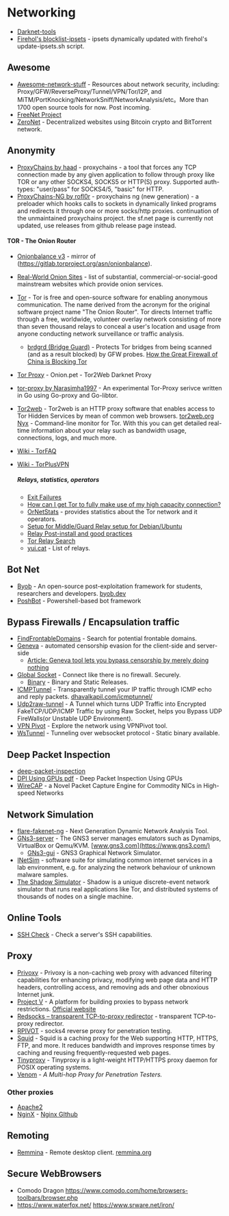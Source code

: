 # Networking

- [Darknet-tools](https://cybercoplabs.net/article/darknet-tools)
- [Firehol's blocklist-ipsets](https://github.com/firehol/blocklist-ipsets) - ipsets dynamically updated with firehol's update-ipsets.sh script.

## Awesome
- [Awesome-network-stuff](https://github.com/alphaSeclab/awesome-network-stuff) - Resources about network security, including: Proxy/GFW/ReverseProxy/Tunnel/VPN/Tor/I2P, and MiTM/PortKnocking/NetworkSniff/NetworkAnalysis/etc。More than 1700 open source tools for now. Post incoming.
- [FreeNet Project](https://freenetproject.org)
- [ZeroNet](https://github.com/HelloZeroNet/ZeroNet#how-to-join) - Decentralized websites using Bitcoin crypto and BitTorrent network.
## Anonymity
- [ProxyChains by haad](https://github.com/haad/proxychains) - proxychains - a tool that forces any TCP connection made by any given application to follow through proxy like TOR or any other SOCKS4, SOCKS5 or HTTP(S) proxy. Supported auth-types: "user/pass" for SOCKS4/5, "basic" for HTTP.
- [ProxyChains-NG by rofl0r](https://github.com/rofl0r/proxychains-ng) - proxychains ng (new generation) - a preloader which hooks calls to sockets in dynamically linked programs and redirects it through one or more socks/http proxies. continuation of the unmaintained proxychains project. the sf.net page is currently not updated, use releases from github release page instead.
#### TOR - The Onion Router
- [Onionbalance v3](https://github.com/asn-d6/onionbalance/) - mirror of (https://gitlab.torproject.org/asn/onionbalance).
- [Real-World Onion Sites](https://github.com/alecmuffett/real-world-onion-sites#tech-and-software) - list of substantial, commercial-or-social-good mainstream websites which provide onion services.
- [Tor](https://www.torproject.org/) - Tor is free and open-source software for enabling anonymous communication. The name derived from the acronym for the original software project name "The Onion Router". Tor directs Internet traffic through a free, worldwide, volunteer overlay network consisting of more than seven thousand relays to conceal a user's location and usage from anyone conducting network surveillance or traffic analysis.
  - [brdgrd (Bridge Guard)](https://github.com/NullHypothesis/brdgrd) - Protects Tor bridges from being scanned (and as a result blocked) by GFW probes. [How the Great Firewall of China is Blocking Tor](https://www.cs.kau.se/philwint/gfw/)
- [Tor Proxy](https://onion.pet/) - Onion.pet - Tor2Web Darknet Proxy
- [tor-proxy by Narasimha1997](https://github.com/Narasimha1997/tor-proxy) - An experimental Tor-Proxy serivce written in Go using Go-proxy and Go-libtor.
- [Tor2web](https://github.com/tor2web/Tor2web) - Tor2web is an HTTP proxy software that enables access to Tor Hidden Services by mean of common web browsers. [tor2web.org](https://www.tor2web.org/)
[Nyx](https://nyx.torproject.org) - Command-line monitor for Tor. With this you can get detailed real-time information about your relay such as bandwidth usage, connections, logs, and much more.
- [Wiki - TorFAQ](https://gitlab.torproject.org/legacy/trac/-/wikis/doc/TorFAQ#CanexitnodeseavesdroponcommunicationsIsntthatbad)
- [Wiki - TorPlusVPN](https://gitlab.torproject.org/legacy/trac/-/wikis/doc/TorPlusVPN)

  ##### Relays, statistics, operators
  - [Exit Failures](https://arthuredelstein.net/exits/)
  - [How can I get Tor to fully make use of my high capacity connection?](https://archives.seul.org/or/relays/Aug-2010/msg00034.html)
  - [OrNetStats](https://nusenu.github.io/OrNetStats/) - provides statistics about the Tor network and it operators.
  - [Setup for Middle/Guard Relay setup for Debian/Ubuntu](https://community.torproject.org/relay/setup/guard/debianubuntu)
  - [Relay Post-install and good practices](https://community.torproject.org/relay/setup/post-install)
  - [Tor Relay Search](https://metrics.torproject.org/rs.html#)
  - [yui.cat](https://yui.cat) - List of relays.

## Bot Net
- [Byob](https://github.com/malwaredllc/byob) - An open-source post-exploitation framework for students, researchers and developers. [byob.dev](https://byob.dev/)
- [PoshBot](https://github.com/poshbotio/PoshBot) - Powershell-based bot framework 

## Bypass Firewalls / Encapsulation traffic
- [FindFrontableDomains](https://github.com/rvrsh3ll/FindFrontableDomains) - Search for potential frontable domains.
- [Geneva](https://github.com/Kkevsterrr/geneva) - automated censorship evasion for the client-side and server-side 
  - [Article: Geneva tool lets you bypass censorship by merely doing nothing](https://www.hackread.com/geneva-tool-bypass-censorship-by-doing-nothing/)
- [Global Socket](https://github.com/hackerschoice/gsocket) - Connect like there is no firewall. Securely.
  - [Binary](https://github.com/hackerschoice/binary) - Binary and Static Releases.
- [ICMPTunnel](https://github.com/DhavalKapil/icmptunnel) - Transparently tunnel your IP traffic through ICMP echo and reply packets. [dhavalkapil.com/icmptunnel/](https://dhavalkapil.com/icmptunnel/)
- [Udp2raw-tunnel](https://github.com/wangyu-/udp2raw-tunnel) - A Tunnel which turns UDP Traffic into Encrypted FakeTCP/UDP/ICMP Traffic by using Raw Socket, helps you Bypass UDP FireWalls(or Unstable UDP Environment).
- [VPN Pivot](https://github.com/0x36/VPNPivot) - Explore the network using VPNPivot tool.
- [WsTunnel](https://github.com/erebe/wstunnel) - Tunneling over websocket protocol - Static binary available.

## Deep Packet Inspection
- [deep-packet-inspection](https://devopedia.org/deep-packet-inspection)
- [DPI Using GPUs pdf](https://on-demand.gputechconf.com/gtc/2017/presentation/s7468-wenji-wu-network-traffic-analysis-using-gpus.pdf) - Deep Packet Inspection Using GPUs
- [WireCAP](https://wirecap.fnal.gov/) - a Novel Packet Capture Engine for Commodity NICs in High-speed Networks

## Network Simulation
- [flare-fakenet-ng](https://github.com/fireeye/flare-fakenet-ng) - Next Generation Dynamic Network Analysis Tool.
- [GNs3-server](https://github.com/GNS3/gns3-server) - The GNS3 server manages emulators such as Dynamips, VirtualBox or Qemu/KVM. [www.gns3.com](https://www.gns3.com/)
  - [GNs3-gui](https://github.com/GNS3/gns3-gui) - GNS3 Graphical Network Simulator.
- [INetSim](https://www.inetsim.org/) - software suite for simulating common internet services in a lab environment, e.g. for analyzing the network behaviour of unknown malware samples. 
- [The Shadow Simulator](https://github.com/shadow/shadow) - Shadow is a unique discrete-event network simulator that runs real applications like Tor, and distributed systems of thousands of nodes on a single machine. 

## Online Tools
- [SSH Check](https://sshcheck.com/) - Check a server's SSH capabilities.

## Proxy
- [Privoxy](https://www.privoxy.org/) - Privoxy is a non-caching web proxy with advanced filtering capabilities for enhancing privacy, modifying web page data and HTTP headers, controlling access, and removing ads and other obnoxious Internet junk.
- [Project V](https://github.com/v2fly/v2ray-core) - A platform for building proxies to bypass network restrictions. [Official website](https://www.v2fly.org)
- [Redsocks – transparent TCP-to-proxy redirector](https://github.com/darkk/redsocks) -  transparent TCP-to-proxy redirector.
- [RPIVOT](https://github.com/klsecservices/rpivot) - socks4 reverse proxy for penetration testing.
- [Squid](http://www.squid-cache.org/) - Squid is a caching proxy for the Web supporting HTTP, HTTPS, FTP, and more. It reduces bandwidth and improves response times by caching and reusing frequently-requested web pages.
- [Tinyproxy](https://github.com/tinyproxy/tinyproxy) - Tinyproxy is a light-weight HTTP/HTTPS proxy daemon for POSIX operating systems.
- [Venom](https://github.com/Dliv3/Venom) - _A Multi-hop Proxy for Penetration Testers._

### Other proxies
- [Apache2](https://httpd.apache.org/)
- [NginX](https://www.nginx.com/) - [Nginx GIthub](https://github.com/nginx/nginx)

## Remoting
- [Remmina](https://gitlab.com/Remmina/Remmina) - Remote desktop client. [remmina.org](http://remmina.org/)

## Secure WebBrowsers
- Comodo Dragon https://www.comodo.com/home/browsers-toolbars/browser.php
- https://www.waterfox.net/
https://www.srware.net/iron/
